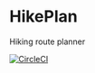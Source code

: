 # HikePlan

Hiking route planner

[![CircleCI](https://img.shields.io/circleci/project/zakjan/hikeplan.svg)](https://circleci.com/gh/zakjan/hikeplan)
